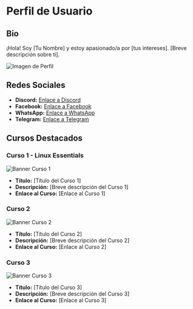 # Perfil de Usuario

## Bio
¡Hola! Soy [Tu Nombre] y estoy apasionado/a por [tus intereses]. [Breve descripción sobre ti].

![Imagen de Perfil](enlace-a-tu-imagen.jpg)

## Redes Sociales

- **Discord:** [Enlace a Discord](https://discord.gg/C8JTtR9uxW)
- **Facebook:** [Enlace a Facebook](https://www.facebook.com/academiatux)
- **WhatsApp:** [Enlace a WhatsApp](https://wa.link/150cdj)
- **Telegram:** [Enlace a Telegram](https://telegram.me/academiatux)

## Cursos Destacados

### Curso 1 - Linux Essentials
![Banner Curso 1](https://th.bing.com/th/id/R.18c5a44cc813ae0cc7c8bc079cb38221?rik=d0B5aTmcM37fpg&riu=http%3a%2f%2fww1.prweb.com%2fprfiles%2f2012%2f09%2f29%2f9960245%2fLinuxEssential_Seal_final.jpg)
- **Título:** [Título del Curso 1]
- **Descripción:** [Breve descripción del Curso 1]
- **Enlace al Curso:** [Enlace al Curso 1]

### Curso 2
![Banner Curso 2](enlace-a-banner-curso2.jpg)
- **Título:** [Título del Curso 2]
- **Descripción:** [Breve descripción del Curso 2]
- **Enlace al Curso:** [Enlace al Curso 2]

### Curso 3
![Banner Curso 3](enlace-a-banner-curso3.jpg)
- **Título:** [Título del Curso 3]
- **Descripción:** [Breve descripción del Curso 3]
- **Enlace al Curso:** [Enlace al Curso 3]
